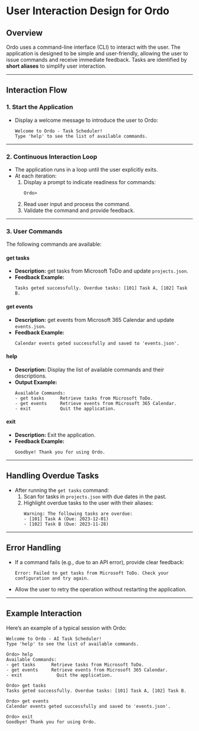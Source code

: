 
# User Interaction Design for Ordo

## Overview
Ordo uses a command-line interface (CLI) to interact with the user. The application is designed to be simple and user-friendly, allowing the user to issue commands and receive immediate feedback. Tasks are identified by **short aliases** to simplify user interaction.

---

## Interaction Flow

### 1. Start the Application
- Display a welcome message to introduce the user to Ordo:
  ```
  Welcome to Ordo - Task Scheduler!
  Type 'help' to see the list of available commands.
  ```

---

### 2. Continuous Interaction Loop
- The application runs in a loop until the user explicitly exits.
- At each iteration:
  1. Display a prompt to indicate readiness for commands:
     ```
     Ordo>
     ```
  2. Read user input and process the command.
  3. Validate the command and provide feedback.

---

### 3. User Commands
The following commands are available:

#### **get tasks**
- **Description:** get tasks from Microsoft ToDo and update `projects.json`.
- **Feedback Example:**
  ```
  Tasks geted successfully. Overdue tasks: [101] Task A, [102] Task B.
  ```

#### **get events**
- **Description:** get events from Microsoft 365 Calendar and update `events.json`.
- **Feedback Example:**
  ```
  Calendar events geted successfully and saved to 'events.json'.
  ```

#### **help**
- **Description:** Display the list of available commands and their descriptions.
- **Output Example:**
  ```
  Available Commands:
  - get tasks      Retrieve tasks from Microsoft ToDo.
  - get events     Retrieve events from Microsoft 365 Calendar.
  - exit           Quit the application.
  ```

#### **exit**
- **Description:** Exit the application.
- **Feedback Example:**
  ```
  Goodbye! Thank you for using Ordo.
  ```

---

## Handling Overdue Tasks
- After running the `get tasks` command:
  1. Scan for tasks in `projects.json` with due dates in the past.
  2. Highlight overdue tasks to the user with their aliases:
     ```
     Warning: The following tasks are overdue:
     - [101] Task A (Due: 2023-12-01)
     - [102] Task B (Due: 2023-11-28)
     ```

---

## Error Handling
- If a command fails (e.g., due to an API error), provide clear feedback:
  ```
  Error: Failed to get tasks from Microsoft ToDo. Check your configuration and try again.
  ```
- Allow the user to retry the operation without restarting the application.

---

## Example Interaction
Here’s an example of a typical session with Ordo:
```
Welcome to Ordo - AI Task Scheduler!
Type 'help' to see the list of available commands.

Ordo> help
Available Commands:
- get tasks      Retrieve tasks from Microsoft ToDo.
- get events     Retrieve events from Microsoft 365 Calendar.
- exit             Quit the application.

Ordo> get tasks
Tasks geted successfully. Overdue tasks: [101] Task A, [102] Task B.

Ordo> get events
Calendar events geted successfully and saved to 'events.json'.

Ordo> exit
Goodbye! Thank you for using Ordo.
```
